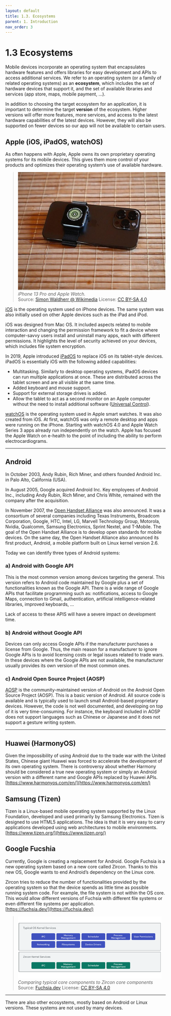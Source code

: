 ```yaml
---
layout: default
title: 1.3. Ecosystems
parent: 1. Introduction
nav_order: 3
---
```


# 1.3 Ecosystems

Mobile devices incorporate an operating system that encapsulates hardware features and offers libraries for easy development and APIs to access additional services. We refer to an operating system (or a family of related operating systems) as an **ecosystem**, which includes the set of hardware devices that support it, and the set of available libraries and services (app store, maps, mobile payment, ...). 

In addition to choosing the target ecosystem for an application, it is important to determine the target **version** of the ecosystem. Higher versions will offer more features, more services, and access to the latest hardware capabilities of the latest devices. However, they will also be supported on fewer devices so our app will not be available to certain users.

## Apple (iOS, iPadOS, watchOS)

As often happens with Apple, Apple owns its own proprietary operating systems for its mobile devices. This gives them more control of your products and optimizes their operating system’s use of available hardware.

> ![Apple devices](/images/01/apple-devices.jpg)
> *iPhone 13 Pro and Apple Watch.*  
> Source: [Simon Waldherr @ Wikimedia](https://commons.wikimedia.org/wiki/File:IPhone_13_Pro_and_Apple_Watch.jpg) License: [CC BY-SA 4.0](https://creativecommons.org/licenses/by-sa/4.0/)

[iOS](https://www.apple.com/ios) is the operating system used on iPhone devices. The same system was also initially used on other Apple devices such as the iPad and iPod.

iOS was designed from Mac OS. It included aspects related to mobile interaction and changing the permission framework to fit a device where computer-savvy users install and uninstall many apps, each with different permissions. It highlights the level of security achieved on your devices, which includes file system encryption.
	
In 2019, Apple introduced [iPadOS](https://www.apple.com/ipados) to replace iOS on its tablet-style devices. iPadOS is essentially iOS with the following added capabilities: 

-	Multitasking. Similarly to desktop operating systems, iPadOS devices can run multiple applications at once. These are distributed across the tablet screen and are all visible at the same time.
-	Added keyboard and mouse support.
-	Support for external storage drives is added.
-	Allow the tablet to act as a second monitor on an Apple computer without the need to install additional software ([Universal Control](https://support.apple.com/en-us/HT212757)).

[watchOS](https://www.apple.com/watchos) is the operating system used in Apple smart watches. It was also created from iOS.  At first, watchOS was only a remote desktop and apps were running on the iPhone. Starting with watchOS 4.0 and Apple Watch Series 3 apps already run independently on the watch.  Apple has focused the Apple Watch on e-health to the point of including the ability to perform electrocardiograms. 

---

## Android

In October 2003, Andy Rubin, Rich Miner, and others founded Android Inc. in Palo Alto, California (USA).

In August 2005, Google acquired Android Inc. Key employees of Android Inc., including Andy Rubin, Rich Miner, and Chris White, remained with the company after the acquisition.

In November 2007, the [Open Handset Alliance](https://www.openhandsetalliance.com/) was also announced. It was a consortium of several companies including Texas Instruments, Broadcom Corporation, Google, HTC, Intel, LG, Marvell Technology Group, Motorola, Nvidia, Qualcomm, Samsung Electronics, Sprint Nextel, and T-Mobile. The goal of the Open Handset Alliance is to develop open standards for mobile devices. On the same day, the Open Handset Alliance also announced its first product, Android, a mobile platform built on Linux kernel version 2.6. 

Today we can identify three types of Android systems:

### a) Android with Google API

This is the most common version among devices targeting the general.  This version refers to Android code maintained by Google plus a set of functionalities known as the Google API. There is a wide range of Google APIs that facilitate programming such as: notifications, access to Google Maps, connection to Gmail, authentication, artificial intelligence-related libraries, improved keyboards, …

Lack of access to these APIS will have a severe impact on development time.

### b) Android without Google API

Devices can only access Google APIs if the manufacturer purchases a license from  Google. Thus, the main reason for a manufacturer to ignore Google APIs is to avoid licensing costs or legal issues related to trade wars. In these devices where the Google APIs are not available, the manufacturer usually provides its own version of the most common ones.


### c)	Android Open Source Project  (AOSP) 

[AOSP](https://source.android.com) is the community-maintained version of Android on the Android Open Source Project (AOSP). This is a basic version of Android. All source code is available and is typically used to launch small Android-based proprietary devices. However, the code is not well documented, and developing on top of it is very time-consuming. For instance, the keyboard included in AOSP does not support languages such as Chinese or Japanese and it does not support a gesture writing system.

---

## Huawei (HarmonyOS)

Given the impossibility of using Android due to the trade war with the United States, Chinese giant Huawei was forced to accelerate the development of its own operating system. There is controversy about whether Harmony should be considered a true new operating system or simply an Android version with a different name and Google APIs replaced by Huawei APIs.  
[https://www.harmonyos.com/en/](https://www.harmonyos.com/en/)


##	Samsung (Tizen)
Tizen is a Linux-based mobile operating system supported by the Linux Foundation, developed and used primarily by Samsung Electronics. Tizen is designed to use HTML5 applications. The idea is that it is very easy to carry applications developed using web architectures to mobile environments.  
[https://www.tizen.org/](https://www.tizen.org/)

## Google Fucshia

Currently, Google is creating a replacement for Android. Google Fuchsia is a new operating system based on a new core called Zircon. Thanks to this new OS, Google wants to end Android’s dependency on the Linux core.

Zircon tries to reduce the number of functionalities provided by the operating system so that the device spends as little time as possible running system code. For example, the file system is not within the OS core. This would allow different versions of Fuchsia with different file systems or even different file systems per application.  
[https://fuchsia.dev/](https://fuchsia.dev/)


> ![Zircon](/images/01/zircon.png)
> *Comparing typical core components to Zircon core components*
> Source: [Fuchsia.dev](https://fuchsia.dev/fuchsia-src/get-started/learn/intro/zircon) License: [CC BY-SA 4.0](https://creativecommons.org/licenses/by-sa/4.0/)

---

There are also other ecosystems, mostly based on Android or Linux versions. These systems are not used by many devices.
